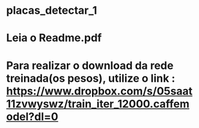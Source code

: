 # placas_detectar_1

# Leia o Readme.pdf

# Para realizar o download da rede treinada(os pesos), utilize o link : https://www.dropbox.com/s/05saat11zvwyswz/train_iter_12000.caffemodel?dl=0

